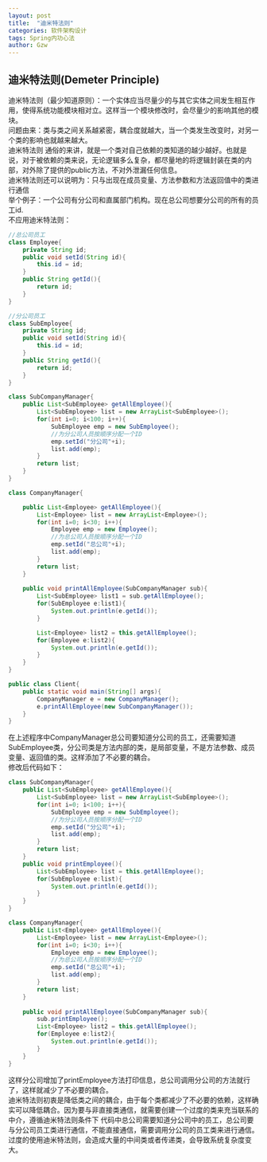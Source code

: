 ```yaml
---
layout: post
title:  "迪米特法则"
categories: 软件架构设计
tags: Spring内功心法
author: Gzw
---
```

## 迪米特法则(Demeter Principle)
迪米特法则（最少知道原则）：一个实体应当尽量少的与其它实体之间发生相互作用，使得系统功能模块相对立。这样当一个模块修改时，会尽量少的影响其他的模块。  
问题由来：类与类之间关系越紧密，耦合度就越大，当一个类发生改变时，对另一个类的影响也就越来越大。  
迪米特法则 通俗的来讲，就是一个类对自己依赖的类知道的越少越好。也就是说，对于被依赖的类来说，无论逻辑多么复杂，都尽量地的将逻辑封装在类的内部，对外除了提供的public方法，不对外泄漏任何信息。  
迪米特法则还可以说明为：只与出现在成员变量、方法参数和方法返回值中的类进行通信  
举个例子：一个公司有分公司和直属部门机构。现在总公司想要分公司的所有的员工id.  
不应用迪米特法则：
```java
//总公司员工
class Employee{
    private String id;
    public void setId(String id){
        this.id = id;
    }
    public String getId(){
        return id;
    }
}

//分公司员工
class SubEmployee{
    private String id;
    public void setId(String id){
        this.id = id;
    }
    public String getId(){
        return id;
    }
}

class SubCompanyManager{
    public List<SubEmployee> getAllEmployee(){
        List<SubEmployee> list = new ArrayList<SubEmployee>();
        for(int i=0; i<100; i++){
            SubEmployee emp = new SubEmployee();
            //为分公司人员按顺序分配一个ID
            emp.setId("分公司"+i);
            list.add(emp);
        }
        return list;
    }
}

class CompanyManager{

    public List<Employee> getAllEmployee(){
        List<Employee> list = new ArrayList<Employee>();
        for(int i=0; i<30; i++){
            Employee emp = new Employee();
            //为总公司人员按顺序分配一个ID
            emp.setId("总公司"+i);
            list.add(emp);
        }
        return list;
    }
    
    public void printAllEmployee(SubCompanyManager sub){
        List<SubEmployee> list1 = sub.getAllEmployee();
        for(SubEmployee e:list1){
            System.out.println(e.getId());
        }

        List<Employee> list2 = this.getAllEmployee();
        for(Employee e:list2){
            System.out.println(e.getId());
        }
    }
}

public class Client{
    public static void main(String[] args){
        CompanyManager e = new CompanyManager();
        e.printAllEmployee(new SubCompanyManager());
    }
}
```
在上述程序中CompanyManager总公司要知道分公司的员工，还需要知道SubEmployee类，分公司类是方法内部的类，是局部变量，不是方法参数、成员变量、返回值的类。这样添加了不必要的耦合。  
修改后代码如下：  
```java
class SubCompanyManager{
    public List<SubEmployee> getAllEmployee(){
        List<SubEmployee> list = new ArrayList<SubEmployee>();
        for(int i=0; i<100; i++){
            SubEmployee emp = new SubEmployee();
            //为分公司人员按顺序分配一个ID
            emp.setId("分公司"+i);
            list.add(emp);
        }
        return list;
    }
    public void printEmployee(){
        List<SubEmployee> list = this.getAllEmployee();
        for(SubEmployee e:list){
            System.out.println(e.getId());
        }
    }
}

class CompanyManager{
    public List<Employee> getAllEmployee(){
        List<Employee> list = new ArrayList<Employee>();
        for(int i=0; i<30; i++){
            Employee emp = new Employee();
            //为总公司人员按顺序分配一个ID
            emp.setId("总公司"+i);
            list.add(emp);
        }
        return list;
    }
    
    public void printAllEmployee(SubCompanyManager sub){
        sub.printEmployee();
        List<Employee> list2 = this.getAllEmployee();
        for(Employee e:list2){
            System.out.println(e.getId());
        }
    }
}
```
这样分公司增加了printEmployee方法打印信息，总公司调用分公司的方法就行了，这样就减少了不必要的耦合。  
迪米特法则初衷是降低类之间的耦合，由于每个类都减少了不必要的依赖，这样确实可以降低耦合。因为要与非直接类通信，就需要创建一个过度的类来充当联系的中介，遵循迪米特法则条件下 代码中总公司需要知道分公司中的员工，总公司要与分公司员工类进行通信，不能直接通信，需要调用分公司的员工类来进行通信。
过度的使用迪米特法则，会造成大量的中间类或者传递类，会导致系统复杂度变大。
